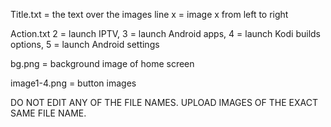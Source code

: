 Title.txt = the text over the images line x = image x from left to right

Action.txt 2 = launch IPTV, 3 = launch Android apps, 4 = launch Kodi builds options, 5 = launch Android settings

bg.png = background image of home screen

image1-4.png = button images

DO NOT EDIT ANY OF THE FILE NAMES. 
UPLOAD IMAGES OF THE EXACT SAME FILE NAME.
